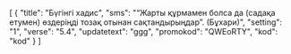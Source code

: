 [
  {
    "title": "Бүгінгі хадис",
    "sms": "“Жарты құрмамен болса да (садақа етумен) өздеріңді тозақ отынан сақтандырыңдар”. (Бұхари)",
    "setting": "1",
    "verse": "5.4",
    "updatetext": "ggg",
    "promokod": "QWEоRTY",
    "kod": "kod"
  }
]
